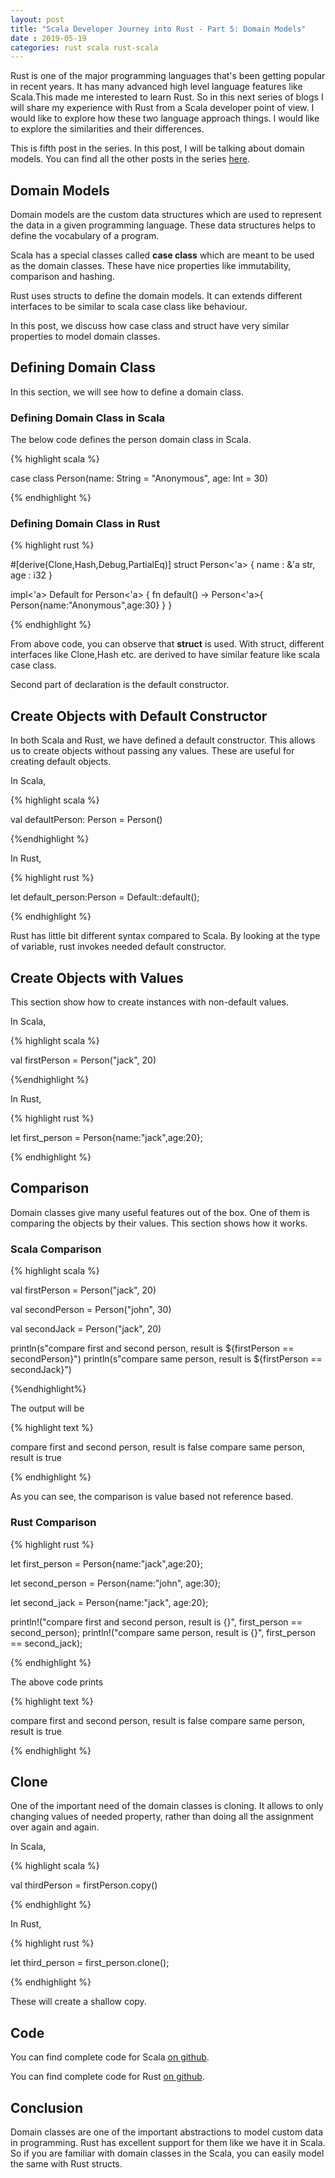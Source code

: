 ```yaml
---
layout: post
title: "Scala Developer Journey into Rust - Part 5: Domain Models"
date : 2019-05-19
categories: rust scala rust-scala
---
```

Rust is one of the major programming languages that's been getting popular in recent years. It has many advanced high level language features like Scala.This made me interested to learn Rust. So in this next series of blogs I will share my experience with Rust from a Scala developer point of view. I would like to explore how these two language approach things. I would like to explore the similarities and their differences.

This is fifth post in the series. In this post, I will be talking about domain models. You can find all the other posts in the series [here](/categories/rust-scala).

## Domain Models

Domain models are the custom data structures which are used to represent the data in a given programming language. These data structures helps to define the vocabulary of a program.

Scala has a special classes called **case class** which are meant to be used as the domain classes. These have nice properties like immutability, comparison and hashing. 

Rust uses structs to define the domain models. It can extends different interfaces to be similar to scala case class like behaviour.

In this post, we discuss how case class and struct have very similar properties to model domain classes. 

## Defining Domain Class 

In this section, we will see how to define a domain class.

### Defining Domain Class in Scala

The below code defines the person domain class in Scala.

{% highlight scala %}

case class Person(name: String = "Anonymous", age: Int = 30)

{% endhighlight %}

### Defining Domain Class in Rust

{% highlight rust %}

#[derive(Clone,Hash,Debug,PartialEq)]
struct Person<'a> {
  name : &'a str,
  age : i32
}

impl<'a> Default  for Person<'a> {
   fn default() -> Person<'a>{
     Person{name:"Anonymous",age:30}
   }
}

{% endhighlight %}

From above code, you can observe that **struct** is used. With struct, different interfaces like Clone,Hash etc. are derived to have similar feature like scala case class.

Second part of declaration is the default constructor. 


## Create Objects with Default Constructor

In both Scala and Rust, we have defined a default constructor. This allows us to create objects without passing any values. These are useful for creating default objects.

In Scala,

{% highlight scala %}

val defaultPerson: Person = Person()

{%endhighlight %}

In Rust,

{% highlight rust %}

let default_person:Person = Default::default();

{% endhighlight %}

Rust has little bit different syntax compared to Scala. By looking at the type of variable, rust invokes needed default constructor. 

## Create Objects with Values

This section show how to create instances with non-default values.

In Scala,

{% highlight scala %}

val firstPerson = Person("jack", 20)

{%endhighlight %}

In Rust,

{% highlight rust %}

let first_person = Person{name:"jack",age:20};

{% endhighlight %}


## Comparison

Domain classes give many useful features out of the box. One of them is comparing the objects by their values. This section shows how it works.

### Scala Comparison

{% highlight scala %}

val firstPerson = Person("jack", 20)

val secondPerson = Person("john", 30)

val secondJack = Person("jack", 20)

println(s"compare first and second person, result is ${firstPerson == secondPerson}")
println(s"compare same person, result is ${firstPerson == secondJack}")

{%endhighlight%}

The output will be

{% highlight text %}

compare first and second person, result is false
compare same person, result is true

{% endhighlight %}

As you can see, the comparison is value based not reference based.

### Rust Comparison

{% highlight rust %}

let first_person = Person{name:"jack",age:20};

let second_person = Person{name:"john", age:30};

let second_jack = Person{name:"jack", age:20};


println!("compare first and second person, result is {}", first_person == second_person);
println!("compare same person, result is {}", first_person == second_jack);

{% endhighlight %}

The above code prints 

{% highlight text %}

compare first and second person, result is false
compare same person, result is true

{% endhighlight %}

## Clone

One of the important need of the domain classes is cloning. It allows to only changing values of needed property, rather than doing all the assignment over again and again.

In Scala,

{% highlight scala %}

val thirdPerson = firstPerson.copy()

{% endhighlight %}

In Rust,

{% highlight rust %}

let third_person = first_person.clone();

{% endhighlight %}

These will create a shallow copy.

## Code
You can find complete code for Scala [on github](https://github.com/phatak-dev/rust-scala/blob/master/scala/src/main/scala/com/madhukaraphatak/scala/simple/CaseClass.scala).

You can find complete code for Rust [on github](https://github.com/phatak-dev/rust-scala/blob/master/rust/simple/src/bin/struct.rs).


## Conclusion

Domain classes are one of the important abstractions to model custom data in programming. Rust has excellent support for them like we have it in Scala. So if you are familiar with domain classes  in the Scala, you can easily model the same with Rust structs.
